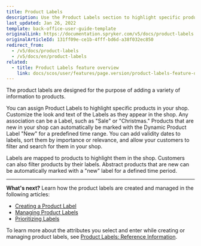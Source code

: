 ```yaml
---
title: Product Labels
description: Use the Product Labels section to highlight specific products in your online store by adding a prodcut label in the Back Office.
last_updated: Jan 26, 2022
template: back-office-user-guide-template
originalLink: https://documentation.spryker.com/v5/docs/product-labels
originalArticleId: 131ff09e-ce1b-4fff-bd6d-a38f032ec850
redirect_from:
  - /v5/docs/product-labels
  - /v5/docs/en/product-labels
related:
  - title: Product Labels feature overview
    link: docs/scos/user/features/page.version/product-labels-feature-overview.html
---
```


The product labels are designed for the purpose of adding a variety of information to products.

You can assign Product Labels to highlight specific products in your shop. Customize the look and text of the Labels as they appear in the shop. Any association can be a Label, such as "Sale" or "Christmas." Products that are new in your shop can automatically be marked with the Dynamic Product Label "New" for a predefined time range. You can add validity dates to labels, sort them by importance or relevance, and allow your customers to filter and search for them in your shop.

Labels are mapped to products to highlight them in the shop. Customers can also filter products by their labels. Abstract products that are new can be automatically marked with a "new" label for a defined time period.
***
**What's next?**
Learn how the product labels are created and managed in the following articles:
* [Creating a Product Label](/docs/scos/user/back-office-user-guides/{{page.version}}/merchandising/product-labels/creating-a-product-label.html)
* [Managing Product Labels](/docs/scos/user/back-office-user-guides/{{page.version}}/merchandising/product-labels/managing-product-labels.html)
* [Prioritizing Labels](/docs/scos/user/back-office-user-guides/{{page.version}}/merchandising/product-labels/prioritizing-labels.html)

To learn more about the attributes you select and enter while creating or managing product labels, see [Product Labels: Reference Information](/docs/scos/user/back-office-user-guides/{{page.version}}/merchandising/product-labels/references/product-labels-reference-information.html).
